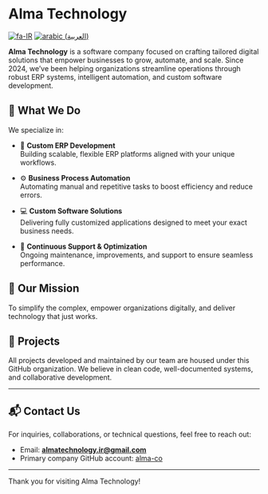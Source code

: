 # Alma Technology

[![fa-IR](https://img.shields.io/badge/lang-fa-green.svg)](https://github.com/alma-technology/.github/blob/main/README.fa.md)
[![arabic (العربية)](https://img.shields.io/badge/lang-ar-yellow.svg)](https://github.com/alma-technology/.github/blob/main/README.ar.md)

**Alma Technology** is a software company focused on crafting tailored digital solutions that empower businesses to grow, automate, and scale. Since 2024, we’ve been helping organizations streamline operations through robust ERP systems, intelligent automation, and custom software development.

## 🚀 What We Do

We specialize in:

- 🧩 **Custom ERP Development**  
  Building scalable, flexible ERP platforms aligned with your unique workflows.

- ⚙️ **Business Process Automation**  
  Automating manual and repetitive tasks to boost efficiency and reduce errors.

- 💻 **Custom Software Solutions**  
  Delivering fully customized applications designed to meet your exact business needs.

- 🔄 **Continuous Support & Optimization**  
  Ongoing maintenance, improvements, and support to ensure seamless performance.

## 🎯 Our Mission

To simplify the complex, empower organizations digitally, and deliver technology that just works.

## 📂 Projects

All projects developed and maintained by our team are housed under this GitHub organization. We believe in clean code, well-documented systems, and collaborative development.

---

## 📬 Contact Us

For inquiries, collaborations, or technical questions, feel free to reach out:

- Email: **[almatechnology.ir@gmail.com](mailto:almatechnology.ir@gmail.com)**
- Primary company GitHub account: [alma-co](https://github.com/orgs/alma-technology/people/alma-co)

---

Thank you for visiting Alma Technology!
